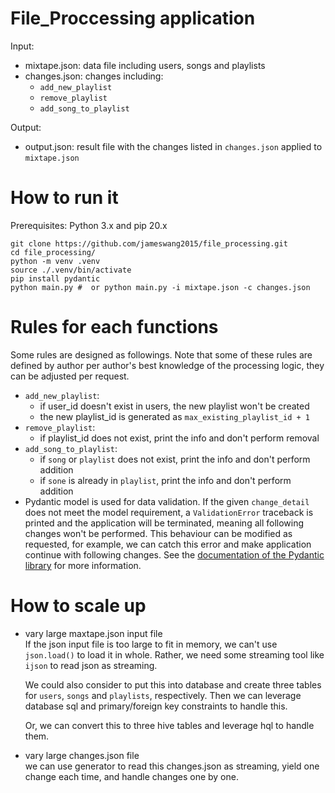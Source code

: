 File_Proccessing application
===================
Input: 
- mixtape.json: data file including users, songs and playlists
- changes.json: changes including:
    - `add_new_playlist`
    - `remove_playlist`
    - `add_song_to_playlist`

Output:
- output.json: result file with the changes listed in `changes.json` applied to `mixtape.json`

# How to run it

Prerequisites: Python 3.x and pip 20.x

```buildoutcfg
git clone https://github.com/jameswang2015/file_processing.git
cd file_processing/
python -m venv .venv
source ./.venv/bin/activate
pip install pydantic
python main.py #  or python main.py -i mixtape.json -c changes.json
```

# Rules for each functions

Some rules are designed as followings. Note that some of these rules are defined by author per author's best knowledge
of the processing logic, they can be adjusted per request.

- `add_new_playlist`:
    - if user_id doesn't exist in users, the new playlist won't be created
    - the new playlist_id is generated as `max_existing_playlist_id + 1`
- `remove_playlist`:
    - if playlist_id does not exist, print the info and don't perform removal
- `add_song_to_playlist`:
    - if `song` or `playlist` does not exist, print the info and don't perform addition
    - if `sone` is already in `playlist`, print the info and don't perform addition
- Pydantic model is used for data validation. If the given `change_detail` does not meet the model requirement,
  a `ValidationError` traceback is printed and the application will be terminated, meaning all following changes won't
  be performed. This behaviour can be modified as requested, for example, we can catch this error and make application
  continue with following changes.
  See the [documentation of the Pydantic library](https://pydantic-docs.helpmanual.io/) for more information. 

# How to scale up
- vary large maxtape.json input file  
  If the json input file is too large to fit in memory, we can't use `json.load()` to load it in whole. Rather, we need
  some streaming tool like `ijson` to read json as streaming. 
  
  We could also consider to put this into database and create three tables for `users`, `songs` and `playlists`, 
  respectively. Then we can leverage database sql and primary/foreign key constraints to handle this. 
  
  Or, we can convert this to three hive tables and leverage hql to handle them.
  
- vary large changes.json file  
  we can use generator to read this changes.json as streaming, yield one change each time, and handle changes one by one.